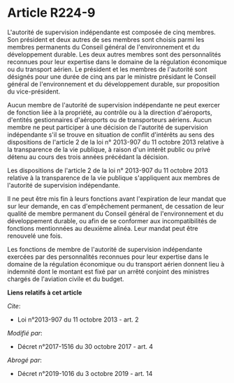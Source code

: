 # Article R224-9

L'autorité de supervision indépendante est composée de cinq membres. Son président et deux autres de ses membres sont choisis
parmi les membres permanents du Conseil général de l'environnement et du développement durable. Les deux autres membres sont
des personnalités reconnues pour leur expertise dans le domaine de la régulation économique ou du transport aérien. Le
président et les membres de l'autorité sont désignés pour une durée de cinq ans par le ministre présidant le Conseil général
de l'environnement et du développement durable, sur proposition du vice-président.

Aucun membre de l'autorité de supervision indépendante ne peut exercer de fonction liée à la propriété, au contrôle ou à la
direction d'aéroports, d'entités gestionnaires d'aéroports ou de transporteurs aériens. Aucun membre ne peut participer à une
décision de l'autorité de supervision indépendante s'il se trouve en situation de conflit d'intérêts au sens des dispositions
de l'article 2 de la loi n° 2013-907 du 11 octobre 2013 relative à la transparence de la vie publique, à raison d'un intérêt
public ou privé détenu au cours des trois années précédant la décision.

Les dispositions de l'article 2 de la loi n° 2013-907 du 11 octobre 2013 relative à la transparence de la vie publique
s'appliquent aux membres de l'autorité de supervision indépendante.

Il ne peut être mis fin à leurs fonctions avant l'expiration de leur mandat que sur leur demande, en cas d'empêchement
permanent, de cessation de leur qualité de membre permanent du Conseil général de l'environnement et du développement
durable, ou afin de se conformer aux incompatibilités de fonctions mentionnées au deuxième alinéa. Leur mandat peut être
renouvelé une fois.

Les fonctions de membre de l'autorité de supervision indépendante exercées par des personnalités reconnues pour leur
expertise dans le domaine de la régulation économique ou du transport aérien donnent lieu à indemnité dont le montant est
fixé par un arrêté conjoint des ministres chargés de l'aviation civile et du budget.

**Liens relatifs à cet article**

_Cite_:

  - Loi n°2013-907 du 11 octobre 2013 - art. 2

_Modifié par_:

  - Décret n°2017-1516 du 30 octobre 2017 - art. 4

_Abrogé par_:

  - Décret n°2019-1016 du 3 octobre 2019 - art. 14
